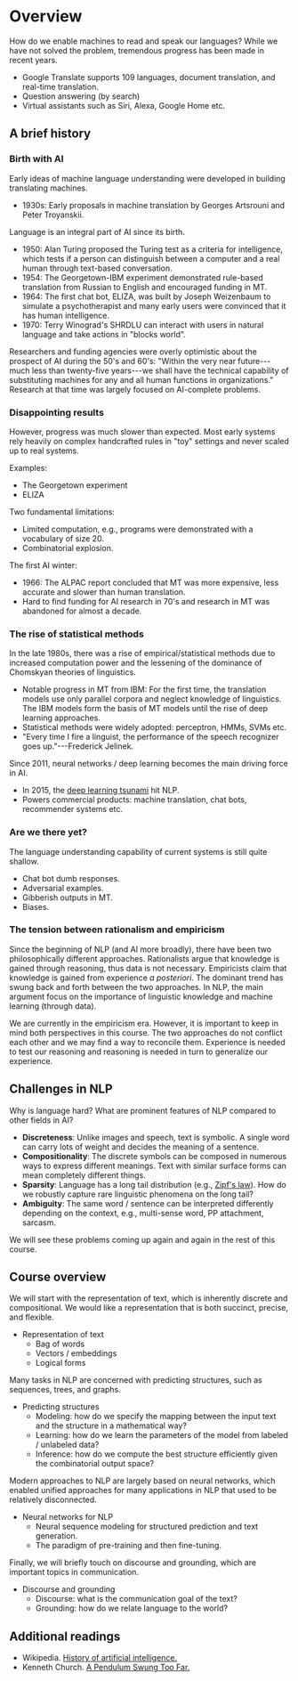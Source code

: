 # Overview

How do we enable machines to read and speak our languages? 
While we have not solved the problem, tremendous progress has been made in recent years.

- Google Translate supports 109 languages, document translation, and real-time translation.
- Question answering (by search)
- Virtual assistants such as Siri, Alexa, Google Home etc.

## A brief history
### Birth with AI
Early ideas of machine language understanding were developed in building translating machines.

- 1930s: Early proposals in machine translation by Georges Artsrouni and Peter Troyanskii.

Language is an integral part of AI since its birth.

- 1950: Alan Turing proposed the Turing test as a criteria for intelligence, which tests if a person can distinguish between a computer and a real human through text-based conversation.
- 1954: The Georgetown-IBM experiment demonstrated rule-based translation from Russian to English and encouraged funding in MT.
- 1964: The first chat bot, ELIZA, was built by Joseph Weizenbaum to simulate a psychotherapist and many early users were convinced that it has human intelligence.
- 1970: Terry Winograd's SHRDLU can interact with users in natural language and take actions in "blocks world".

Researchers and funding agencies were overly optimistic about the prospect of AI during the 50's and 60's:
"Within the very near future---much less than twenty-five years---we shall have the technical capability of substituting machines for any and all human functions in organizations."
Research at that time was largely focused on AI-complete problems.

### Disappointing results
However, progress was much slower than expected. 
Most early systems rely heavily on complex handcrafted rules in "toy" settings and
never scaled up to real systems.

Examples:

- The Georgetown experiment
- ELIZA

Two fundamental limitations:

- Limited computation, e.g., programs were demonstrated with a vocabulary of size 20.
- Combinatorial explosion.

The first AI winter:

- 1966: The ALPAC report concluded that MT was more expensive, less accurate and slower than human translation.
- Hard to find funding for AI research in 70's and research in MT was abandoned for almost a decade.

### The rise of statistical methods
In the late 1980s, there was a rise of empirical/statistical methods due to increased computation power and the lessening of the dominance of Chomskyan theories of linguistics.

- Notable progress in MT from IBM: For the first time, the translation models use only parallel corpora and neglect knowledge of linguistics.
The IBM models form the basis of MT models until the rise of deep learning approaches.
- Statistical methods were widely adopted: perceptron, HMMs, SVMs etc.
- "Every time I fire a linguist, the performance of the speech recognizer goes up."---Frederick Jelinek.

Since 2011, neural networks / deep learning becomes the main driving force in AI.
- In 2015, the [deep learning tsunami](https://www.mitpressjournals.org/doi/pdf/10.1162/COLI_a_00239) hit NLP.
- Powers commercial products: machine translation, chat bots, recommender systems etc.

### Are we there yet?
The language understanding capability of current systems is still quite shallow.

- Chat bot dumb responses.
- Adversarial examples. 
- Gibberish outputs in MT.
- Biases.

### The tension between rationalism and empiricism
Since the beginning of NLP (and AI more broadly), there have been two philosophically different approaches.
Rationalists argue that knowledge is gained through reasoning, thus data is not necessary.
Empiricists claim that knowledge is gained from experience *a posteriori*.
The dominant trend has swung back and forth between the two approaches.
In NLP, the main argument focus on the importance of linguistic knowledge and machine learning (through data).

We are currently in the empiricism era.
However, it is important to keep in mind both perspectives in this course.
The two approaches do not conflict each other and we may find a way to reconcile them.
Experience is needed to test our reasoning and reasoning is needed in turn to generalize our experience.

## Challenges in NLP
Why is language hard? What are prominent features of NLP compared to other fields in AI?

- **Discreteness**: Unlike images and speech, text is symbolic. A single word can carry lots of weight and decides the meaning of a sentence.
- **Compositionality**: The discrete symbols can be composed in numerous ways to express different meanings. Text with similar surface forms can mean completely different things.
- **Sparsity**: Language has a long tail distribution (e.g., [Zipf's law](https://en.wikipedia.org/wiki/Zipf%27s_law)). How do we robustly capture rare linguistic phenomena on the long tail?
- **Ambiguity**: The same word / sentence can be interpreted differently depending on the context, e.g., multi-sense word, PP attachment, sarcasm.

We will see these problems coming up again and again in the rest of this course.

## Course overview
We will start with the representation of text, which is inherently discrete and compositional.
We would like a representation that is both succinct, precise, and flexible.

- Representation of text
    - Bag of words
    - Vectors / embeddings
    - Logical forms

Many tasks in NLP are concerned with predicting structures, such as sequences, trees, and graphs.

- Predicting structures
    - Modeling: how do we specify the mapping between the input text and the structure in a mathematical way? 
    - Learning: how do we learn the parameters of the model from labeled / unlabeled data? 
    - Inference: how do we compute the best structure efficiently given the combinatorial output space? 

Modern approaches to NLP are largely based on neural networks,
which enabled unified approaches for many applications in NLP that used to be relatively disconnected.

- Neural networks for NLP
    - Neural sequence modeling for structured prediction and text generation.
    - The paradigm of pre-training and then fine-tuning.

Finally, we will briefly touch on discourse and grounding, which are important topics in communication. 

- Discourse and grounding
    - Discourse: what is the communication goal of the text?
    - Grounding: how do we relate language to the world?

## Additional readings 
- Wikipedia. [History of artificial intelligence.](https://en.wikipedia.org/wiki/History_of_artificial_intelligence)
- Kenneth Church. [A Pendulum Swung Too Far.](http://languagelog.ldc.upenn.edu/myl/ldc/swung-too-far.pdf)
